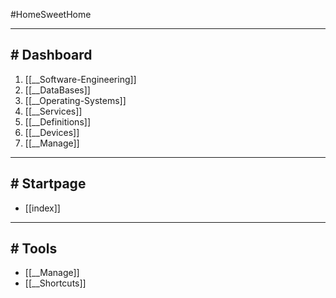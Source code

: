 #HomeSweetHome

---
## # Dashboard 
1. [[__Software-Engineering]]
2. [[__DataBases]]
3. [[__Operating-Systems]]
4. [[__Services]]
5. [[__Definitions]]
6. [[__Devices]]
7. [[__Manage]]
----
## # Startpage
- [[index]]
---
## # Tools
- [[__Manage]]
- [[__Shortcuts]]

